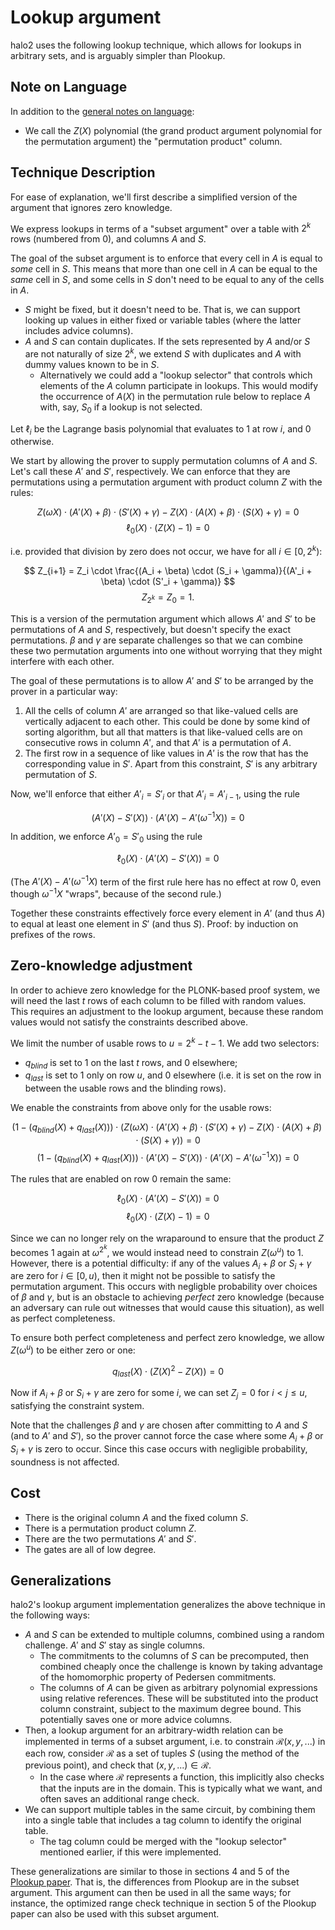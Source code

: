 # Lookup argument

halo2 uses the following lookup technique, which allows for lookups in arbitrary sets, and
is arguably simpler than Plookup.

## Note on Language

In addition to the [general notes on language](../design.md#note-on-language):

- We call the $Z(X)$ polynomial (the grand product argument polynomial for the permutation
  argument) the "permutation product" column.

## Technique Description

For ease of explanation, we'll first describe a simplified version of the argument that
ignores zero knowledge.

We express lookups in terms of a "subset argument" over a table with $2^k$ rows (numbered
from 0), and columns $A$ and $S$.

The goal of the subset argument is to enforce that every cell in $A$ is equal to _some_
cell in $S$. This means that more than one cell in $A$ can be equal to the _same_ cell in
$S$, and some cells in $S$ don't need to be equal to any of the cells in $A$.

- $S$ might be fixed, but it doesn't need to be. That is, we can support looking up values
  in either fixed or variable tables (where the latter includes advice columns).
- $A$ and $S$ can contain duplicates. If the sets represented by $A$ and/or $S$ are not
  naturally of size $2^k$, we extend $S$ with duplicates and $A$ with dummy values known
  to be in $S$.
  - Alternatively we could add a "lookup selector" that controls which elements of the $A$
    column participate in lookups. This would modify the occurrence of $A(X)$ in the
    permutation rule below to replace $A$ with, say, $S_0$ if a lookup is not selected.

Let $\ell_i$ be the Lagrange basis polynomial that evaluates to $1$ at row $i$, and $0$
otherwise.

We start by allowing the prover to supply permutation columns of $A$ and $S$. Let's call
these $A'$ and $S'$, respectively. We can enforce that they are permutations using a
permutation argument with product column $Z$ with the rules:

$$
Z(\omega X) \cdot (A'(X) + \beta) \cdot (S'(X) + \gamma) - Z(X) \cdot (A(X) + \beta) \cdot (S(X) + \gamma) = 0
$$$$
\ell_0(X) \cdot (Z(X) - 1) = 0
$$

i.e. provided that division by zero does not occur, we have for all $i \in [0, 2^k)$:

$$
Z_{i+1} = Z_i \cdot \frac{(A_i + \beta) \cdot (S_i + \gamma)}{(A'_i + \beta) \cdot (S'_i + \gamma)}
$$$$
Z_{2^k} = Z_0 = 1.
$$

This is a version of the permutation argument which allows $A'$ and $S'$ to be
permutations of $A$ and $S$, respectively, but doesn't specify the exact permutations.
$\beta$ and $\gamma$ are separate challenges so that we can combine these two permutation
arguments into one without worrying that they might interfere with each other.

The goal of these permutations is to allow $A'$ and $S'$ to be arranged by the prover in a
particular way:

1. All the cells of column $A'$ are arranged so that like-valued cells are vertically
   adjacent to each other. This could be done by some kind of sorting algorithm, but all
   that matters is that like-valued cells are on consecutive rows in column $A'$, and that
   $A'$ is a permutation of $A$.
2. The first row in a sequence of like values in $A'$ is the row that has the
   corresponding value in $S'.$ Apart from this constraint, $S'$ is any arbitrary
   permutation of $S$.

Now, we'll enforce that either $A'_i = S'_i$ or that $A'_i = A'_{i-1}$, using the rule

$$
(A'(X) - S'(X)) \cdot (A'(X) - A'(\omega^{-1} X)) = 0
$$

In addition, we enforce $A'_0 = S'_0$ using the rule

$$
\ell_0(X) \cdot (A'(X) - S'(X)) = 0
$$

(The $A'(X) - A'(\omega^{-1} X)$ term of the first rule here has no effect at row $0,$ even
though $\omega^{-1} X$ "wraps", because of the second rule.)

Together these constraints effectively force every element in $A'$ (and thus $A$) to equal
at least one element in $S'$ (and thus $S$). Proof: by induction on prefixes of the rows.

## Zero-knowledge adjustment

In order to achieve zero knowledge for the PLONK-based proof system, we will need the last
$t$ rows of each column to be filled with random values. This requires an adjustment to the
lookup argument, because these random values would not satisfy the constraints described
above.

We limit the number of usable rows to $u = 2^k - t - 1.$ We add two selectors:

* $q_\mathit{blind}$ is set to $1$ on the last $t$ rows, and $0$ elsewhere;
* $q_\mathit{last}$ is set to $1$ only on row $u,$ and $0$ elsewhere (i.e. it is set on the
  row in between the usable rows and the blinding rows).

We enable the constraints from above only for the usable rows:

$$
\big(1 - (q_\mathit{blind}(X) + q_\mathit{last}(X))\big) \cdot \big(Z(\omega X) \cdot (A'(X) + \beta) \cdot (S'(X) + \gamma) - Z(X) \cdot (A(X) + \beta) \cdot (S(X) + \gamma)\big) = 0
$$$$
\big(1 - (q_\mathit{blind}(X) + q_\mathit{last}(X))\big) \cdot (A'(X) - S'(X)) \cdot (A'(X) - A'(\omega^{-1} X)) = 0
$$

The rules that are enabled on row $0$ remain the same:

$$
\ell_0(X) \cdot (A'(X) - S'(X)) = 0
$$$$
\ell_0(X) \cdot (Z(X) - 1) = 0
$$

Since we can no longer rely on the wraparound to ensure that the product $Z$ becomes $1$
again at $\omega^{2^k},$ we would instead need to constrain $Z(\omega^u)$ to $1.$ However,
there is a potential difficulty: if any of the values $A_i + \beta$ or $S_i + \gamma$ are
zero for $i \in [0, u),$ then it might not be possible to satisfy the permutation argument.
This occurs with negligble probability over choices of $\beta$ and $\gamma,$ but is an
obstacle to achieving *perfect* zero knowledge (because an adversary can rule out witnesses
that would cause this situation), as well as perfect completeness.

To ensure both perfect completeness and perfect zero knowledge, we allow $Z(\omega^u)$
to be either zero or one:

$$
q_\mathit{last}(X) \cdot (Z(X)^2 - Z(X)) = 0
$$

Now if $A_i + \beta$ or $S_i + \gamma$ are zero for some $i,$ we can set $Z_j = 0$ for
$i < j \leq u,$ satisfying the constraint system.

Note that the challenges $\beta$ and $\gamma$ are chosen after committing to $A$ and $S$
(and to $A'$ and $S'$), so the prover cannot force the case where some $A_i + \beta$ or
$S_i + \gamma$ is zero to occur. Since this case occurs with negligible probability,
soundness is not affected.

## Cost

* There is the original column $A$ and the fixed column $S$.
* There is a permutation product column $Z$.
* There are the two permutations $A'$ and $S'$.
* The gates are all of low degree.

## Generalizations

halo2's lookup argument implementation generalizes the above technique in the following
ways:

- $A$ and $S$ can be extended to multiple columns, combined using a random challenge. $A'$
  and $S'$ stay as single columns.
  - The commitments to the columns of $S$ can be precomputed, then combined cheaply once
    the challenge is known by taking advantage of the homomorphic property of Pedersen
    commitments.
  - The columns of $A$ can be given as arbitrary polynomial expressions using relative
    references. These will be substituted into the product column constraint, subject to
    the maximum degree bound. This potentially saves one or more advice columns.
- Then, a lookup argument for an arbitrary-width relation can be implemented in terms of a
  subset argument, i.e. to constrain $\mathcal{R}(x, y, ...)$ in each row, consider
  $\mathcal{R}$ as a set of tuples $S$ (using the method of the previous point), and check
  that $(x, y, ...) \in \mathcal{R}$.
  - In the case where $\mathcal{R}$ represents a function, this implicitly also checks
    that the inputs are in the domain. This is typically what we want, and often saves an
    additional range check.
- We can support multiple tables in the same circuit, by combining them into a single
  table that includes a tag column to identify the original table.
  - The tag column could be merged with the "lookup selector" mentioned earlier, if this
    were implemented.

These generalizations are similar to those in sections 4 and 5 of the
[Plookup paper](https://eprint.iacr.org/2020/315.pdf). That is, the differences from
Plookup are in the subset argument. This argument can then be used in all the same ways;
for instance, the optimized range check technique in section 5 of the Plookup paper can
also be used with this subset argument.
